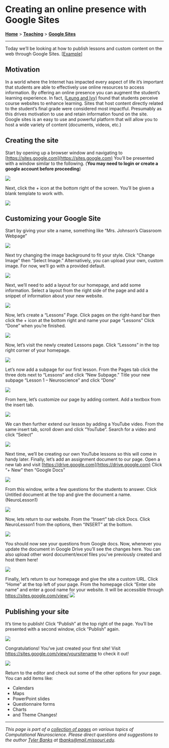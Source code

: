 # Creating an online presence with Google Sites
[**Home**](/) > [**Teaching**](/teaching) > [**Google Sites**](./)

---
Today we’ll be looking at how to publish lessons and custom content on the web through Google Sites. [[Example](https://sites.google.com/view/neuroret/)]

## Motivation
In a world where the Internet has impacted every aspect of life it’s important that students are able to effectively use online resources to access information. By offering an online presence you can augment the student’s learning experience. 
In fact, [(Leung and Ivy)](http://citeseerx.ist.psu.edu/viewdoc/download?doi=10.1.1.581.3422&rep=rep1&type=pdf) found that students perceive course websites to enhance learning. Sites that host content directly related to the student’s final grade were considered most impactful. Presumably as this drives motivation to use and retain information found on the site. 
Google sites is an easy to use and powerful platform that will allow you to host a wide variety of content (documents, videos, etc.)
## Creating the site
Start by opening up a browser window and navigating to [https://sites.google.com](https://sites.google.com) You’ll be presented with a window similar to the following. (**You may need to login or create a google account before proceeding**)

![](images/1.png)

 

Next, click the + icon at the bottom right of the screen. You’ll be given a blank template to work with.

![](images/2.png)

 

## Customizing your Google Site
Start by giving your site a name, something like “Mrs. Johnson’s Classroom Webpage”

![](images/3.png)

 

Next try changing the image background to fit your style. Click “Change Image” then “Select Image.” Alternatively, you can upload your own, custom image. For now, we’ll go with a provided default.

![](images/4.png)

 

Next, we’ll need to add a layout for our homepage, and add some information. Select a layout from the right side of the page and add a snippet of information about your new website.

![](images/5.png)

 

Now, let’s create a “Lessons” Page. Click pages on the right-hand bar then click the + icon at the bottom right and name your page “Lessons” Click “Done” when you’re finished.

![](images/6.png)

 

Now, let’s visit the newly created Lessons page. Click “Lessons” in the top right corner of your homepage.

![](images/7.png)

 

Let’s now add a subpage for our first lesson. From the Pages tab click the three dots next to “Lessons” and click “New Subpage.” Title your new subpage “Lesson 1 – Neuroscience” and click “Done”

![](images/8.png)

 

From here, let’s customize our page by adding content. Add a textbox from the insert tab.

![](images/9.png)

 

We can then further extend our lesson by adding a YouTube video. From the same insert tab, scroll down and click “YouTube”. Search for a video and click “Select”

![](images/10.png)

 

Next time, we’ll be creating our own YouTube lessons so this will come in handy later.
Finally, let’s add an assignment document to our page. Open a new tab and visit [https://drive.google.com](https://drive.google.com)
Click “+ New” then “Google Docs”

![](images/11.png)

 

From this window, write a few questions for the students to answer. Click Untitled document at the top and give the document a name. (NeuroLesson1)

![](images/12.png)

 

Now, lets return to our website. From the “Insert” tab click Docs. Click NeuroLesson1 from the options, then “INSERT” at the bottom.

![](images/13.png)

 

You should now see your questions from Google docs. Now, whenever you update the document in Google Drive you’ll see the changes here. You can also upload other word document/excel files you’ve previously created and host them here!

![](images/14.png)

 

Finally, let’s return to our homepage and give the site a custom URL. Click “Home” at the top left of your page. From the homepage click “Enter site name” and enter a good name for your website.  It will be accessible through https://sites.google.com/view/<yoursitename> 
![](images/15.png)

 
## Publishing your site

It’s time to publish! Click “Publish” at the top right of the page. You’ll be presented with a second window, click “Publish” again.

![](images/16.png)

 

Congratulations! You’ve just created your first site! Visit https://sites.google.com/view/yoursitename to check it out!

![](images/17.png)

 

Return to the editor and check out some of the other options for your page.
You can add items like:
* Calendars
* Maps
* PowerPoint slides
* Questionnaire forms
* Charts
* and Theme Changes!


---
*This page is part of a [collection of pages](/) on various topics of Computational Neuroscience. Please direct questions and suggestions to the author [Tyler Banks](https://tylerbanks.net) at [tbanks@mail.missouri.edu](mailto:tbanks@mail.missouri.edu).*
